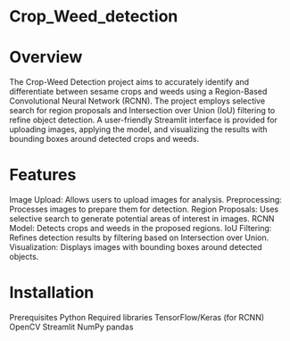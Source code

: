 # Crop_Weed_detection

# Overview
The Crop-Weed Detection project aims to accurately identify and differentiate between sesame crops and weeds using a Region-Based Convolutional Neural Network (RCNN). The project employs selective search for region proposals and Intersection over Union (IoU) filtering to refine object detection. A user-friendly Streamlit interface is provided for uploading images, applying the model, and visualizing the results with bounding boxes around detected crops and weeds.

# Features
Image Upload: Allows users to upload images for analysis.
Preprocessing: Processes images to prepare them for detection.
Region Proposals: Uses selective search to generate potential areas of interest in images.
RCNN Model: Detects crops and weeds in the proposed regions.
IoU Filtering: Refines detection results by filtering based on Intersection over Union.
Visualization: Displays images with bounding boxes around detected objects.

# Installation
Prerequisites
Python
Required libraries
TensorFlow/Keras (for RCNN)
OpenCV
Streamlit
NumPy
pandas

